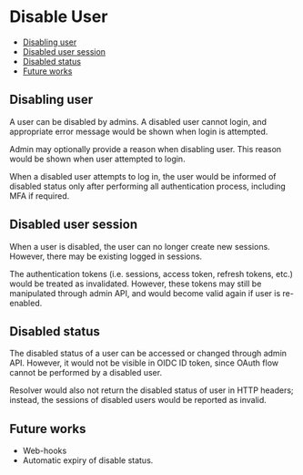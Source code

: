 # Disable User

  * [Disabling user](#disabling-user)
  * [Disabled user session](#disabled-user-session)
  * [Disabled status](#disabled-status)
  * [Future works](#future-works)

## Disabling user

A user can be disabled by admins. A disabled user cannot login, and appropriate
error message would be shown when login is attempted.

Admin may optionally provide a reason when disabling user. This reason would be
shown when user attempted to login.

When a disabled user attempts to log in, the user would be informed of disabled
status only after performing all authentication process, including MFA if
required.

## Disabled user session

When a user is disabled, the user can no longer create new sessions. However,
there may be existing logged in sessions.

The authentication tokens (i.e. sessions, access token, refresh tokens, etc.)
would be treated as invalidated. However, these tokens may still be manipulated
through admin API, and would become valid again if user is re-enabled.

## Disabled status

The disabled status of a user can be accessed or changed through admin API.
However, it would not be visible in OIDC ID token, since OAuth flow cannot be
performed by a disabled user.

Resolver would also not return the disabled status of user in HTTP headers;
instead, the sessions of disabled users would be reported as invalid.

## Future works

- Web-hooks
- Automatic expiry of disable status.
